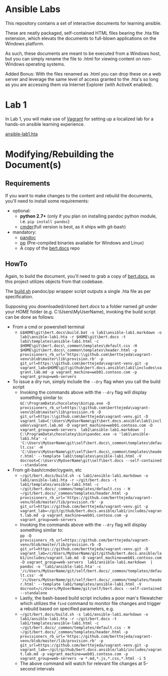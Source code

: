 # Ansible Labs

This repository contains a set of interactive documents for learning ansible. 

These are neatly packaged, self-contained HTML files bearing the .hta file extension, which elevats the documents to full-blown applications on the Windows platform.

As such, these documents are meant to be executed from a Windows host, but you can simply rename the file to .html for viewing content on non-Windows operating systems.

Added Bonus: With the files renamed as .html you can drop these on a web server and leverage the same level of access granted to the .hta's so long as you are accessing them via Internet Explorer (with ActiveX enabled).

# Lab 1

In Lab 1, you will make use of [Vagrant](https://www.vagrantup.com/) for setting up a localized lab for a hands-on ansible learning experience.

[ansible-lab1.hta](lab1/ansible-lab1.hta)

# Modifying/Rebuilding the Document(s)

## Requirements

If you want to make changes to the content and rebuild the documents, you'll need to install some requirements:

* optional:
    - **python 2.7+** (only if you plan on installing pandoc python module, i.e. `pip install pandoc`)
    - [cmder](http://cmder.net/)(full version is best, as it ships with git-bash)
* mandatory:
    - [pandoc](https://pandoc.org/installing.html)
    - [pp](https://github.com/CDSoft/pp) (Pre-compiled binaries available for Windows and Linux)
    - A copy of the [bert.docs](https://github.com/berttejeda/bert.docs.git) repo

## HowTo

Again, to build the document, you'll need to grab a copy of [bert.docs](https://github.com/berttejeda/bert.docs.git), as this project utilizes objects from that codebase.

The [build.sh](build.sh) pandoc/pp wrapper script outputs a single .hta file as per specification.

Supposing you downloaded/cloned *bert.docs* to a folder named *git* under your *HOME* folder (e.g. C:\Users\MyUserName), invoking the build script can be done as follows:

- From a cmd or powershell terminal
    - `&$HOME\git\bert.docs\build.bat -s lab1\ansible-lab1.markdown -o lab1\ansible-lab1.hta -r $HOME\git\bert.docs -t lab1\templates\ansible-lab1.html -c $HOME\git\bert.docs\_common\templates\default.css -H $HOME\git\bert.docs\_common\templates\header.html -p provisioners_rb_url='https:\\github.com\berttejeda\vagrant-venv\blob\master\lib\provision.rb' -p git_url=https:\\github.com\berttejeda\vagrant-venv.git -p vagrant_lab=$HOME\git\github\bert.docs.ansible\lab1\includes\vagrant.lab.md -p vagrant_machine=web01.contoso.com -p vagrant_group=web-servers`
- To issue a dry run, simply include the `--dry` flag when you call the build script
	- Invoking the commands above with the `--dry` flag will display something similar to:<br />
	`&C:\ProgramData\chocolatey\bin\pp.exe -D provisioners_rb_url=https:\\github.com\berttejeda\vagrant-venv\blob\master\lib\provision.rb -D git_url=https:\\github.com\berttejeda\vagrant-venv.git -D vagrant_lab=C:\Users\MyUserName\git\bert.docs.ansible\lab1\includes\vagrant.lab.md -D vagrant_machine=web01.contoso.com -D vagrant_group=web-servers  lab1\ansible-lab1.markdown  | C:\ProgramData\chocolatey\bin\pandoc.exe -o 'lab1\ansible-lab1.hta' -c 'C:\Users\MyUserName\git\self\bert.docs\_common\templates\default.css' -H 'C:\Users\MyUserName\git\self\bert.docs\_common\templates\header.html' --template lab1\templates\ansible-lab1.html -V docroot=C:\Users\MyUserName\git\self\bert.docs --self-contained  --standalone`
- From git-bash/cmder/cygwin, etc
	- `~/git/bert.docs/build.sh -s lab1/ansible-lab1.markdown -o lab1/ansible-lab1.hta -r ~/git/bert.docs -t lab1/templates/ansible-lab1.html -c ~/git/bert.docs/_common/templates/default.css - H ~/git/bert.docs/_common/templates/header.html -p provisioners_rb_url='https://github.com/berttejeda/vagrant-venv/blob/master/lib/provision.rb' -p git_url=https://github.com/berttejeda/vagrant-venv.git -p  vagrant_lab=~/git/github/bert.docs.ansible/lab1/includes/vagrant.lab.md -p vagrant_machine=web01.contoso.com -p vagrant_group=web-servers`
	- Invoking the commands above with the `--dry` flag will display something similar to:<br />
	`pp -D provisioners_rb_url=https://github.com/berttejeda/vagrant-venv/blob/master/lib/provision.rb -D git_url=https://github.com/berttejeda/vagrant-venv.git -D vagrant_lab=/c/Users/MyUserName/git/github/bert.docs.ansible/lab1/includes/vagrant.lab.md -D vagrant_machine=web01.contoso.com -D vagrant_group=web-servers  lab1/ansible-lab1.markdown  | pandoc -o 'lab1/ansible-lab1.hta' -c '/c/Users/MyUserName/git/self/bert.docs/_common/templates/default.css' -H '/c/Users/MyUserName/git/self/bert.docs/_common/templates/header.html' --template lab1/templates/ansible-lab1.html -V docroot=/c/Users/MyUserName/git/self/bert.docs --self-contained  --standalone`
	- Lastly, the bash-based build script includes a poor man's filewatcher which utilizes the `find` command to monitor file changes and trigger a rebuild based on specified parameters, e.g.<br />
	- `~/git/bert.docs/build.sh -s lab1/ansible-lab1.markdown -o lab1/ansible-lab1.hta -r ~/git/bert.docs -t lab1/templates/ansible-lab1.html -c ~/git/bert.docs/_common/templates/default.css - H ~/git/bert.docs/_common/templates/header.html -p provisioners_rb_url='https://github.com/berttejeda/vagrant-venv/blob/master/lib/provision.rb' -p git_url=https://github.com/berttejeda/vagrant-venv.git -p  vagrant_lab=~/git/github/bert.docs.ansible/lab1/includes/vagrant.lab.md -p vagrant_machine=web01.contoso.com -p vagrant_group=web-servers -w *.md,*.js,*.css,*.html -i 5`
	- The above command will watch for relevant file changes at 5-second intervals


   